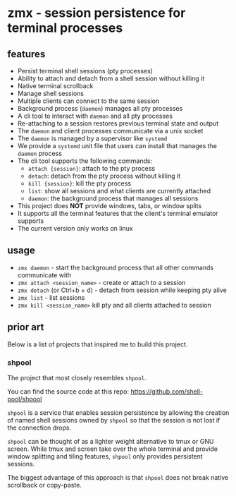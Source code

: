 # zmx - session persistence for terminal processes

## features

- Persist terminal shell sessions (pty processes)
- Ability to attach and detach from a shell session without killing it
- Native terminal scrollback
- Manage shell sessions
- Multiple clients can connect to the same session
- Background process (`daemon`) manages all pty processes
- A cli tool to interact with `daemon` and all pty processes
- Re-attaching to a session restores previous terminal state and output
- The `daemon` and client processes communicate via a unix socket
- The `daemon` is managed by a supervisor like `systemd`
- We provide a `systemd` unit file that users can install that manages the `daemon` process
- The cli tool supports the following commands:
  - `attach {session}`: attach to the pty process
  - `detach`: detach from the pty process without killing it
  - `kill {session}`: kill the pty process
  - `list`: show all sessions and what clients are currently attached
  - `daemon`: the background process that manages all sessions
- This project does **NOT** provide windows, tabs, or window splits
- It supports all the terminal features that the client's terminal emulator supports
- The current version only works on linux

## usage

- `zmx daemon` - start the background process that all other commands communicate with
- `zmx attach <session_name>` - create or attach to a session
- `zmx detach` (or Ctrl+b + d) - detach from session while keeping pty alive
- `zmx list` - list sessions
- `zmx kill <session_name>` kill pty and all clients attached to session

## prior art

Below is a list of projects that inspired me to build this project.

### shpool

The project that most closely resembles `shpool`.

You can find the source code at this repo: https://github.com/shell-pool/shpool

`shpool` is a service that enables session persistence by allowing the creation of named shell sessions owned by `shpool` so that the session is not lost if the connection drops.

`shpool` can be thought of as a lighter weight alternative to tmux or GNU screen. While tmux and screen take over the whole terminal and provide window splitting and tiling features, `shpool` only provides persistent sessions.

The biggest advantage of this approach is that `shpool` does not break native scrollback or copy-paste.
